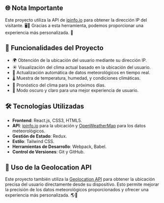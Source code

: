 ## 🌐 Nota Importante

Este proyecto utiliza la API de [ipinfo.io](https://ipinfo.io/) para obtener la dirección IP del visitante. 🖥️📍 Gracias a esta herramienta, podemos proporcionar una experiencia más personalizada. 🎉


## 🚀 Funcionalidades del Proyecto

- 🌍 Obtención de la ubicación del usuario mediante su dirección IP.
- ☀️ Visualización del clima actual basado en la ubicación del usuario.
- 🔄 Actualización automática de datos meteorológicos en tiempo real.
- 🌡️ Muestra de temperatura, humedad, y condiciones climáticas.
- 📅 Pronóstico del clima para los próximos días.
- 🌙 Modo oscuro y claro para una mejor experiencia de usuario.

## 🛠️ Tecnologías Utilizadas

- **Frontend**: React.js, CSS3, HTML5.
- **API**: [ipinfo.io](https://ipinfo.io/) para la ubicación y [OpenWeatherMap](https://openweathermap.org/) para los datos meteorológicos.
- **Gestión de Estado**: Redux.
- **Estilo**: Tailwind CSS.
- **Herramientas de Desarrollo**: Webpack, Babel.
- **Control de Versiones**: Git y GitHub.

## 📍 Uso de la Geolocation API

Este proyecto también utiliza la [Geolocation API](https://developer.mozilla.org/en-US/docs/Web/API/Geolocation_API) para obtener la ubicación precisa del usuario directamente desde su dispositivo. Esto permite mejorar la precisión de los datos meteorológicos proporcionados y ofrecer una experiencia más personalizada. 🌎📡